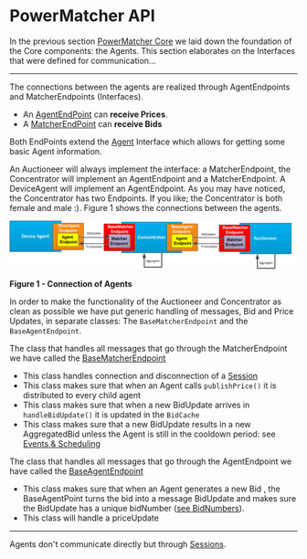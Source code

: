 # PowerMatcher API

In the previous section [PowerMatcher Core](PowerMatcher-Core.md) we laid down the foundation of the Core components: the Agents. This section elaborates on the Interfaces that were defined for communication...

--------------------------

The connections between the agents are realized through AgentEndpoints and MatcherEndpoints (Interfaces).

* An [AgentEndPoint](https://github.com/flexiblepower/powermatcher/blob/master/net.powermatcher.api/src/net/powermatcher/api/AgentEndpoint.java) can **receive Prices**.
* A  [MatcherEndPoint](https://github.com/flexiblepower/powermatcher/blob/master/net.powermatcher.api/src/net/powermatcher/api/MatcherEndpoint.java) can **receive Bids** 

Both EndPoints extend the [Agent](https://github.com/flexiblepower/powermatcher/blob/master/net.powermatcher.api/src/net/powermatcher/api/Agent.java) Interface which allows for getting some basic Agent information.

An Auctioneer will always implement the interface: a MatcherEndpoint, the Concentrator will implement an AgentEndpoint and a MatcherEndpoint. A DeviceAgent will implement an AgentEndpoint. As you may have noticed, the Concentrator has two Endpoints. If you like; the Concentrator is both female and male :). Figure 1 shows the connections between the agents. 

![](agentendpoints3.png)

**Figure 1 - Connection of Agents**

In order to make the functionality of the Auctioneer and Concentrator as clean as possible we have put generic handling of messages, Bid and Price Updates, in separate classes: The `BaseMatcherEndpoint` and the `BaseAgentEndpoint`.

The class that handles all messages that go through the MatcherEndpoint we have called the [BaseMatcherEndpoint](https://github.com/flexiblepower/powermatcher/blob/master/net.powermatcher.core/src/net/powermatcher/core/BaseMatcherEndpoint.java)

* This class handles connection and disconnection of a [Session](Session.md) 
* This class makes sure that when an Agent calls `publishPrice()` it is distributed to every child agent
* This class makes sure that when a new BidUpdate arrives in `handleBidUpdate()` it is updated in the `BidCache`
* This class makes sure that a new BidUpdate results in a new AggregatedBid unless the Agent is still in the cooldown period: see [Events & Scheduling](Events-Scheduling.md)
 
The class that handles all messages that go through the AgentEndpoint we have called the [BaseAgentEndpoint](https://github.com/flexiblepower/powermatcher/blob/master/net.powermatcher.core/src/net/powermatcher/core/BaseAgentEndpoint.java)

* This class makes sure that when an Agent generates a new Bid , the BaseAgentPoint turns the bid into a message BidUpdate and makes sure the BidUpdate has a unique bidNumber ([see BidNumbers](BidNumbers.md)).
* This class will handle a priceUpdate

----------------------------

Agents don't communicate directly but through [Sessions](Session.md).
